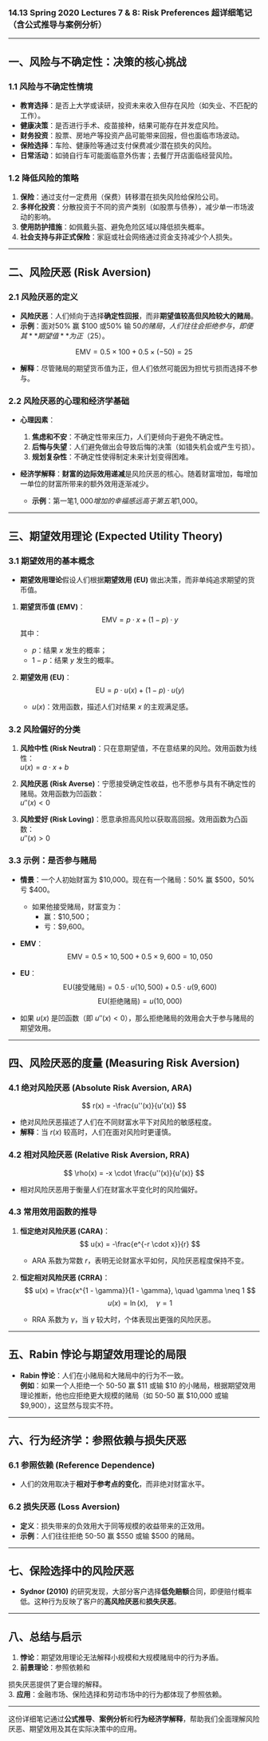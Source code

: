 ### **14.13 Spring 2020 Lectures 7 & 8: Risk Preferences 超详细笔记（含公式推导与案例分析）**

---

## **一、风险与不确定性：决策的核心挑战**

### **1.1 风险与不确定性情境**
- **教育选择**：是否上大学或读研，投资未来收入但存在风险（如失业、不匹配的工作）。  
- **健康决策**：是否进行手术、疫苗接种，结果可能存在并发症风险。  
- **财务投资**：股票、房地产等投资产品可能带来回报，但也面临市场波动。  
- **保险选择**：车险、健康险等通过支付保费减少潜在损失的风险。  
- **日常活动**：如骑自行车可能面临意外伤害；去餐厅开店面临经营风险。  

### **1.2 降低风险的策略**
1. **保险**：通过支付一定费用（保费）转移潜在损失风险给保险公司。  
2. **多样化投资**：分散投资于不同的资产类别（如股票与债券），减少单一市场波动的影响。  
3. **使用防护措施**：如佩戴头盔、避免危险区域以降低损失概率。  
4. **社会支持与非正式保险**：家庭或社会网络通过资金支持减少个人损失。  

---

## **二、风险厌恶 (Risk Aversion)**

### **2.1 风险厌恶的定义**
- **风险厌恶**：人们倾向于选择**确定性回报**，而非**期望值较高但风险较大的赌局**。  
- **示例**：面对50% 赢 $100 或50% 输 $50 的赌局，人们往往会拒绝参与，即便其**期望值**为正（$25）。

$$
\text{EMV} = 0.5 \times 100 + 0.5 \times (-50) = 25  
$$

- **解释**：尽管赌局的期望货币值为正，但人们依然可能因为担忧亏损而选择不参与。

### **2.2 风险厌恶的心理和经济学基础**
- **心理因素**：
  1. **焦虑和不安**：不确定性带来压力，人们更倾向于避免不确定性。  
  2. **后悔与失望**：人们避免做出会导致后悔的决策（如错失机会或产生亏损）。  
  3. **规划复杂性**：不确定性使得制定未来计划变得困难。

- **经济学解释**：**财富的边际效用递减**是风险厌恶的核心。随着财富增加，每增加一单位的财富所带来的额外效用逐渐减少。  
  - **示例**：第一笔$1,000 增加的幸福感远高于第五笔$1,000。

---

## **三、期望效用理论 (Expected Utility Theory)**

### **3.1 期望效用的基本概念**
- **期望效用理论**假设人们根据**期望效用 (EU)** 做出决策，而非单纯追求期望的货币值。

1. **期望货币值 (EMV)**：
   $$
   \text{EMV} = p \cdot x + (1 - p) \cdot y  
   $$
   其中：
   - $p$：结果 $x$ 发生的概率；  
   - $1 - p$：结果 $y$ 发生的概率。

2. **期望效用 (EU)**：
   $$
   \text{EU} = p \cdot u(x) + (1 - p) \cdot u(y)  
   $$
   - $u(x)$：效用函数，描述人们对结果 $x$ 的主观满足感。

### **3.2 风险偏好的分类**
1. **风险中性 (Risk Neutral)**：只在意期望值，不在意结果的风险。效用函数为线性：  
   $u(x) = a \cdot x + b$

2. **风险厌恶 (Risk Averse)**：宁愿接受确定性收益，也不愿参与具有不确定性的赌局。效用函数为凹函数：  
   $u''(x) < 0$

3. **风险爱好 (Risk Loving)**：愿意承担高风险以获取高回报。效用函数为凸函数：  
   $u''(x) > 0$

### **3.3 示例：是否参与赌局**
- **情景**：一个人初始财富为 $10,000。现在有一个赌局：50% 赢 $500，50% 亏 $400。  
  - 如果他接受赌局，财富变为：
    - 赢：$10,500；  
    - 亏：$9,600。

- **EMV**：
  $$
  \text{EMV} = 0.5 \times 10,500 + 0.5 \times 9,600 = 10,050  
  $$

- **EU**：
  $$
  \text{EU}(\text{接受赌局}) = 0.5 \cdot u(10,500) + 0.5 \cdot u(9,600)  
  $$
  $$
  \text{EU}(\text{拒绝赌局}) = u(10,000)  
  $$

- 如果 $u(x)$ 是凹函数（即 $u''(x) < 0$），那么拒绝赌局的效用会大于参与赌局的期望效用。

---

## **四、风险厌恶的度量 (Measuring Risk Aversion)**

### **4.1 绝对风险厌恶 (Absolute Risk Aversion, ARA)**
$$
r(x) = -\frac{u''(x)}{u'(x)}  
$$
- 绝对风险厌恶描述了人们在不同财富水平下对风险的敏感程度。  
- **解释**：当 $r(x)$ 较高时，人们在面对风险时更谨慎。

### **4.2 相对风险厌恶 (Relative Risk Aversion, RRA)**
$$
\rho(x) = -x \cdot \frac{u''(x)}{u'(x)}  
$$
- 相对风险厌恶用于衡量人们在财富水平变化时的风险偏好。

### **4.3 常用效用函数的推导**

1. **恒定绝对风险厌恶 (CARA)**：
   $$
   u(x) = -\frac{e^{-r \cdot x}}{r}  
   $$
   - ARA 系数为常数 $r$，表明无论财富水平如何，风险厌恶程度保持不变。

2. **恒定相对风险厌恶 (CRRA)**：
   $$
   u(x) = \frac{x^{1 - \gamma}}{1 - \gamma}, \quad \gamma \neq 1  
   $$
   $$
   u(x) = \ln(x), \quad \gamma = 1  
   $$
   - RRA 系数为 $\gamma$，当 $\gamma$ 较大时，个体表现出更强的风险厌恶。

---

## **五、Rabin 悖论与期望效用理论的局限**

- **Rabin 悖论**：人们在小赌局和大赌局中的行为不一致。  
  **例如**：如果一个人拒绝一个 50-50 赢 $11 或输 $10 的小赌局，根据期望效用理论推断，他也应拒绝更大规模的赌局（如 50-50 赢 $10,000 或输 $9,900），这显然与现实不符。

---

## **六、行为经济学：参照依赖与损失厌恶**

### **6.1 参照依赖 (Reference Dependence)**  
- 人们的效用取决于**相对于参考点的变化**，而非绝对财富水平。

### **6.2 损失厌恶 (Loss Aversion)**
- **定义**：损失带来的负效用大于同等规模的收益带来的正效用。  
- **示例**：人们往往拒绝 50-50 赢 $550 或输 $500 的赌局。

---

## **七、保险选择中的风险厌恶**

- **Sydnor (2010)** 的研究发现，大部分客户选择**低免赔额**合同，即便赔付概率低。这种行为反映了客户的**高风险厌恶**和**损失厌恶**。

---

## **八、总结与启示**

1. **悖论**：期望效用理论无法解释小规模和大规模赌局中的行为矛盾。  
2. **前景理论**：参照依赖和

损失厌恶提供了更合理的解释。  
3. **应用**：金融市场、保险选择和劳动市场中的行为都体现了参照依赖。

---

这份详细笔记通过**公式推导**、**案例分析**和**行为经济学解释**，帮助我们全面理解风险厌恶、期望效用及其在实际决策中的应用。